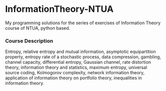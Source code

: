 # InformationTheory-NTUA
My programming solutions for the series of exercises of Information Theory course of NTUA, python based.

### Course Description
Entropy, relative entropy and mutual information, asymptotic equipartition property, entropy rate of a stochastic process, data compression, gambling, channel capacity, differential entropy, Gaussian channel, rate distortion theory, information theory and statistics, maximum entropy, universal source coding, Kolmogorov complexity, network information theory, application of information theory on portfolio theory, inequalities in information theory.
